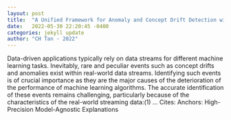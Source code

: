 ```yaml
---
layout: post
title:  "A Unified Framework for Anomaly and Concept Drift Detection with Explainability"
date:   2022-05-30 22:20:45 -0400
categories: jekyll update
author: "CH Tan - 2022"
---
```

Data-driven applications typically rely on data streams for different machine learning tasks. Inevitably, rare and peculiar events such as concept drifts and anomalies exist within real-world data streams. Identifying such events is of crucial importance as they are the major causes of the deterioration of the performance of machine learning algorithms. The accurate identification of these events remains challenging, particularly because of the characteristics of the real-world streaming data:(1) … Cites: ‪Anchors: High-Precision Model-Agnostic Explanations‬